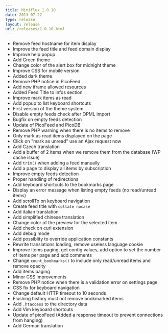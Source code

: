 ```yaml
---
title: Miniflux 1.0.10
date: 2013-07-22
type: release
layout: release
url: /releases/1.0.10.html
---
```


* Remove feed hostname for item display
* Improve the feed title and feed domain display
* Improve help popup
* Add Green theme
* Change color of the alert box for midnight theme
* Improve CSS for mobile version
* Added dark theme
* Remove PHP notice in PicoFeed
* Add new iframe allowed resources
* Added Feed Title to infos section
* Improve mark items as read
* Add popup to list keyboard shortcuts
* First version of the theme system
* Disable empty feeds check after OPML import
* Bugfix on empty feeds detection
* Update of PicoFeed and PicoDB
* Remove PHP warning when there is no items to remove
* Only mark as read items displayed on the page
* Click on "mark as unread" use an Ajax request now
* Add Czech translation
* Add a buffer of 2 items when we remove them from the database (WP cache issue)
* Add `trim()` when adding a feed manually
* Add a page to display all items by subscription
* Improve empty feeds detection
* Proper handling of redirections
* Add keyboard shortcuts to the bookmarks page
* Display an error message when listing empty feeds (no read/unread items)
* Add scrollTo on keyboard navigation
* Create feed title with `collate nocase`
* Add italian translation
* Add simplified chinese translation
* Change color of the preview for the selected item
* Add check on curl extension
* Add debug mode
* Add possiblity to override application constants
* Rewrite translations loading, remove useless language cookie
* Improve items paging, get config values, add option to set the number of items per page and add comments
* Change `count_bookmarks()` to include only read/unread items and remove opacity
* Add items paging
* Minor CSS improvements
* Remove PHP notice when there is a validation error on settings page
* CSS fix for keyboard navigation
* Change default HTTP timeout to 10 seconds
* Flushing history must not remove bookmarked items
* Add `.htaccess` to the directory data
* Add Vim keyboard shortcuts
* Update of picoFeed (Added a response timeout to prevent connections from hanging)
* Add German translation
